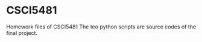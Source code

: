 # CSCI5481
Homework files of CSCI5481
The teo python scripts are source codes of the final project. 
